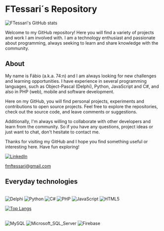 
<h1>FTessari´s Repository</h1>

![FTessari's GitHub stats](https://github-readme-stats.vercel.app/api?username=ftessari&show_icons=true&theme=radical)
      
  <p>Welcome to my GitHub repository! Here you will find a variety of projects and work I am involved with. I am a technology enthusiast and passionate about programming, always seeking to learn and share knowledge with the community.</p>
  <h2>About</h2>
  <p>My name is Fábio (a.k.a. 74:n) and I am always looking for new challenges and learning opportunities. I have experience in several programming languages, such as Object-Pascal (Delphi), Python, JavaScript and C#, and also in PHP (web), mobile and software development.</p>
    <p>Here on my GitHub, you will find personal projects, experiments and contributions to open source projects. Feel free to explore the repositories, check out the source code, and leave comments or suggestions.</p>
    <p>Additionally, I'm always willing to collaborate with other developers and learn from the community. So if you have any questions, project ideas or just want to chat, don't hesitate to contact me.</p>
    <p>Thanks for visiting my GitHub and I hope you find something useful or interesting here. Have fun exploring!</p>

[![LinkedIn](https://img.shields.io/badge/LinkedIn-0077B5?style=for-the-badge&logo=linkedin&logoColor=white)](https://www.linkedin.com/in/fabiotessari/)

fmftessari@gmail.com

<h2>Everyday technologies</h2>
<div style="display: inline_block"><br/>
  <img aling="center" alt="Delphi" src="https://img.shields.io/badge/Delphi_RAD_Studio-B22222?style=for-the-badge&logo=delphi&logoColor=white" />
  <img aling="center" alt="Python" src="https://img.shields.io/badge/Python-14354C?style=for-the-badge&logo=python&logoColor=white" />
  <img aling="center" alt="C#" src="https://img.shields.io/badge/C%23-239120?style=for-the-badge&logo=c-sharp&logoColor=white" />
  <img aling="center" alt="PHP" src="https://img.shields.io/badge/PHP-777BB4?style=for-the-badge&logo=php&logoColor=white" />  
  <img aling="center" alt="JavaScript" src="https://img.shields.io/badge/JavaScript-323330?style=for-the-badge&logo=javascript&logoColor=F7DF1E" /> 
  <img aling="center" alt="HTML5" src="https://img.shields.io/badge/HTML5-E34F26?style=for-the-badge&logo=html5&logoColor=white" /> 
        
  [![Top Langs](https://github-readme-stats.vercel.app/api/top-langs/?username=ftessari&theme=radical)](https://github.com/ftessari/github-readme-stats)
  
</div>
<div style="display: inline_block"><br/>
  <img aling="center" alt="MySQL" src="https://img.shields.io/badge/MySQL-00000F?style=for-the-badge&logo=mysql&logoColor=white" />
  <img aling="center" alt="Microsoft_SQL_Server" src="https://img.shields.io/badge/Microsoft_SQL_Server-CC2927?style=for-the-badge&logo=microsoft-sql-server&logoColor=white" />
  <img aling="center" alt="Firebase" src="https://img.shields.io/badge/Firebase-039BE5?style=for-the-badge&logo=Firebase&logoColor=white" />    
</div>


  <!--
**ftessari/ftessari** is a ✨ _special_ ✨ repository because its `README.md` (this file) appears on your GitHub profile.

Here are some ideas to get you started:

- 🔭 I’m currently working on ...
- 🌱 I’m currently learning ...
- 👯 I’m looking to collaborate on ...
- 🤔 I’m looking for help with ...
- 💬 Ask me about ...
- 📫 How to reach me: ...
- 😄 Pronouns: ...
- ⚡ Fun fact: ...
-->
